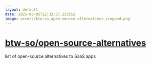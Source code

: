 ```yaml
---
layout: default
date: 2025-08-05T12:32:57.233952
image: assets/btw-so_open-source-alternatives_cropped.png
---
```


# [btw-so/open-source-alternatives](https://github.com/btw-so/open-source-alternatives)

list of open-source alternatives to SaaS apps

